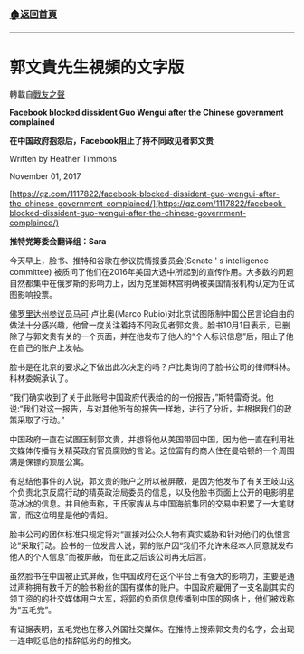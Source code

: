 ###  [:house:返回首頁](https://github.com/ourhimalayas/txt)
---
# 郭文貴先生視頻的文字版
轉載自[戰友之聲](http://littleantvoice.blogspot.com)

**Facebook blocked dissident Guo Wengui after the Chinese government complained**



**在中国政府抱怨后，Facebook阻止了持不同政见者郭文贵**



Written by Heather Timmons

November 01, 2017



[https://qz.com/1117822/facebook-blocked-dissident-guo-wengui-after-the-chinese-government-complained/](https://qz.com/1117822/facebook-blocked-dissident-guo-wengui-after-the-chinese-government-complained/)



**推特党筹委会翻译组：Sara**





今天早上，脸书、推特和谷歌在参议院情报委员会(Senate ' s intelligence committee) 被质问了他们在2016年美国大选中所起到的宣传作用。大多数的问题自然都集中在俄罗斯的影响力上，因为克里姆林宫明确被美国情报机构认定为在试图影响投票。



[佛罗里达州参议员马可](https://www.blogger.com/null)·卢比奥(Marco Rubio)对北京试图限制中国公民言论自由的做法十分感兴趣，他曾一度关注着持不同政见者郭文贵。脸书10月1日表示，已删除了与郭文贵有关的一个页面，并在他发布了他人的“个人标识信息”后，阻止了他在自己的账户上发帖。



脸书是在北京的要求之下做出此次决定的吗？卢比奥询问了脸书公司的律师科林。科林委婉承认了。



“我们确实收到了关于此账号中国政府代表给的的一份报告，”斯特雷奇说。他说:“我们对这一报告，与对其他所有的报告一样地，进行了分析，并根据我们的政策采取了行动。”



中国政府一直在试图压制郭文贵，并想将他从美国带回中国，因为他一直在利用社交媒体传播有关精英政府官员腐败的言论。这位富有的商人住在曼哈顿的一个周围满是保镖的顶层公寓。



有总结他事件的人说，郭文贵的账户之所以被屏蔽，是因为他发布了有关王岐山这个负责北京反腐行动的精英政治局委员的信息，以及他脸书页面上公开的电影明星范冰冰的信息。并且他声称，王氏家族从与中国海航集团的交易中积累了一大笔财富，而这位明星是他的情妇。



脸书公司的团体标准只规定将对“直接对公众人物有真实威胁和针对他们的仇恨言论”采取行动。脸书的一位发言人说，郭的账户因“我们不允许未经本人同意就发布他人的个人信息”而被屏蔽，而在此之后该公司再无后言。



虽然脸书在中国被正式屏蔽，但中国政府在这个平台上有强大的影响力，主要是通过声称拥有数千万的脸书粉丝的国有媒体的账户。中国政府雇佣了一支名副其实的领工资的的社交媒体用户大军，将郭的负面信息传播到中国的网络上，他们被戏称为“五毛党”。



有证据表明，五毛党也在移入外国社交媒体。在推特上搜索郭文贵的名字，会出现一连串贬低他的措辞低劣的的推文。